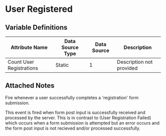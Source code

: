 # User Registered

### 

## Variable Definitions

| Attribute Name|Data Source Type|Data Source|Description|
| --- | --- | --- | --- |
|Count User Registrations|Static|1|Description not provided|

## Attached Notes

<p dir="auto">Fire whenever a user successfully completes a 'registration' form submission.</p>
<p dir="auto">This event is fired when form post input is successfully received and processed by the server. This is in contrast to (User Registration Failed) which occurs when a form submission is attempted but an error occurs and the form post input is not recieved and/or processed successfully.</p>